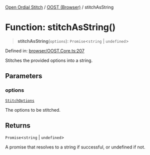 [Open Ordial Stitch](../../README.md) / [OOST (Browser)](../README.md) / stitchAsString

# Function: stitchAsString()

> **stitchAsString**(`options`): `Promise`\<`string` \| `undefined`\>

Defined in: [browser/OOST.Core.ts:207](https://github.com/open-ordinal/open-ordinal-stitch/blob/0aafca5ac400fd4fbd267bbafa1a162a9dc20139/src/browser/OOST.Core.ts#L207)

Stitches the provided options into a string.

## Parameters

### options

[`StitchOptions`](../classes/StitchOptions.md)

The options to be stitched.

## Returns

`Promise`\<`string` \| `undefined`\>

A promise that resolves to a string if successful, or undefined if not.
